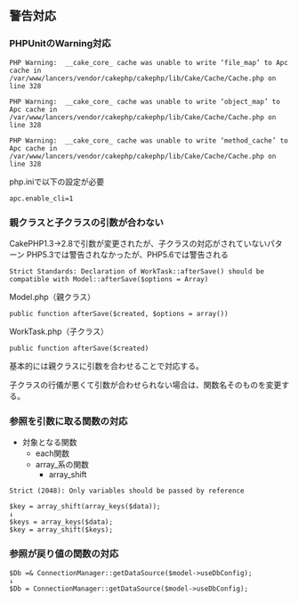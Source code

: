 ## 警告対応

### PHPUnitのWarning対応

```
PHP Warning:  __cake_core_ cache was unable to write ‘file_map’ to Apc cache in /var/www/lancers/vendor/cakephp/cakephp/lib/Cake/Cache/Cache.php on line 328

PHP Warning:  __cake_core_ cache was unable to write ‘object_map’ to Apc cache in /var/www/lancers/vendor/cakephp/cakephp/lib/Cake/Cache/Cache.php on line 328

PHP Warning:  __cake_core_ cache was unable to write ‘method_cache’ to Apc cache in /var/www/lancers/vendor/cakephp/cakephp/lib/Cake/Cache/Cache.php on line 328
```

php.iniで以下の設定が必要
```
apc.enable_cli=1
```

### 親クラスと子クラスの引数が合わない

CakePHP1.3→2.8で引数が変更されたが、子クラスの対応がされていないパターン
PHP5.3では警告されなかったが、PHP5.6では警告される
```
Strict Standards: Declaration of WorkTask::afterSave() should be compatible with Model::afterSave($options = Array) 
```

Model.php（親クラス）
```
public function afterSave($created, $options = array())
```
WorkTask.php（子クラス）
```
public function afterSave($created)
```

基本的には親クラスに引数を合わせることで対応する。

子クラスの行儀が悪くて引数が合わせられない場合は、関数名そのものを変更する。

### 参照を引数に取る関数の対応

- 対象となる関数
  - each関数
  - array_系の関数
    - array_shift

```
Strict (2048): Only variables should be passed by reference
```

```
$key = array_shift(array_keys($data));
↓
$keys = array_keys($data);
$key = array_shift($keys);
```

### 参照が戻り値の関数の対応

```
$Db =& ConnectionManager::getDataSource($model->useDbConfig);
↓
$Db = ConnectionManager::getDataSource($model->useDbConfig);
```
